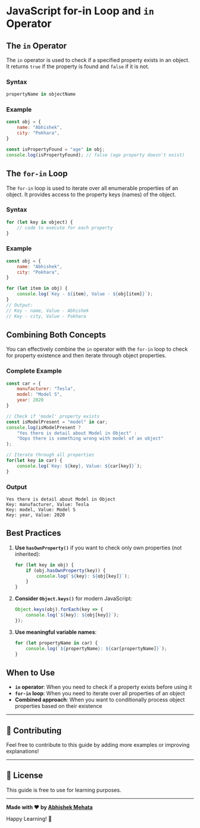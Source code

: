 # JavaScript for-in Loop and `in` Operator


<!-- ## Table of Contents
- [The `in` Operator](#the-in-operator)
- [The `for-in` Loop](#the-for-in-loop)
- [Combining Both Concepts](#combining-both-concepts)
- [Code Examples](#code-examples)
- [Key Concepts](#key-concepts)
- [Best Practices](#best-practices) -->

## The `in` Operator

The `in` operator is used to check if a specified property exists in an object. It returns `true` if the property is found and `false` if it is not.

### Syntax
```javascript
propertyName in objectName
```

### Example
```javascript
const obj = {
    name: "Abhishek",
    city: "Pokhara",
}

const isPropertyFound = "age" in obj;
console.log(isPropertyFound); // false (age property doesn't exist)
```

## The `for-in` Loop

The `for-in` loop is used to iterate over all enumerable properties of an object. It provides access to the property keys (names) of the object.

### Syntax
```javascript
for (let key in object) {
    // code to execute for each property
}
```

### Example
```javascript
const obj = {
    name: "Abhishek",
    city: "Pokhara",
}

for (let item in obj) {
    console.log(`Key - ${item}, Value - ${obj[item]}`);
}
// Output:
// Key - name, Value - Abhishek
// Key - city, Value - Pokhara
```

## Combining Both Concepts

You can effectively combine the `in` operator with the `for-in` loop to check for property existence and then iterate through object properties.

### Complete Example
```javascript
const car = {
    manufacturer: "Tesla",
    model: "Model S",
    year: 2020
}

// Check if 'model' property exists
const isModelPresent = "model" in car;
console.log(isModelPresent ? 
    "Yes there is detail about Model in Object" : 
    "Oops there is something wrong with model of an object"
);

// Iterate through all properties
for(let key in car) {
    console.log(`Key: ${key}, Value: ${car[key]}`);
}
```

### Output
```
Yes there is detail about Model in Object
Key: manufacturer, Value: Tesla
Key: model, Value: Model S
Key: year, Value: 2020
```
<!-- 
## Key Concepts

### Important Points about `for-in` Loop:
- **Iterates over keys**: The loop variable contains the property name (key), not the value
- **Enumerable properties only**: Only iterates over enumerable properties
- **Inherited properties**: Also iterates over inherited enumerable properties from the prototype chain
- **Order not guaranteed**: The order of iteration is not guaranteed in older JavaScript versions

### Important Points about `in` Operator:
- **Property existence**: Checks for property existence, not property value
- **Returns boolean**: Always returns `true` or `false`
- **Inherited properties**: Also checks inherited properties from the prototype chain
- **Case sensitive**: Property names are case sensitive -->

## Best Practices

1. **Use `hasOwnProperty()`** if you want to check only own properties (not inherited):
   ```javascript
   for (let key in obj) {
       if (obj.hasOwnProperty(key)) {
           console.log(`${key}: ${obj[key]}`);
       }
   }
   ```

2. **Consider `Object.keys()`** for modern JavaScript:
   ```javascript
   Object.keys(obj).forEach(key => {
       console.log(`${key}: ${obj[key]}`);
   });
   ```

3. **Use meaningful variable names**:
   ```javascript
   for (let propertyName in car) {
       console.log(`${propertyName}: ${car[propertyName]}`);
   }
   ```

## When to Use

- **`in` operator**: When you need to check if a property exists before using it
- **`for-in` loop**: When you need to iterate over all properties of an object
- **Combined approach**: When you want to conditionally process object properties based on their existence




---

## 🤝 Contributing

Feel free to contribute to this guide by adding more examples or improving explanations!

---

## 📄 License

This guide is free to use for learning purposes.

---

**Made with ❤️ by [Abhishek Mehata](https://github.com/Abhishek-mehata)**

Happy Learning! 🚀